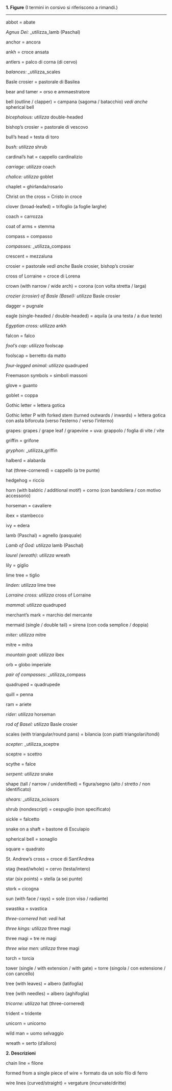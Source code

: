 **1. Figure** (I termini in corsivo si riferiscono a rimandi.)

** **

abbot = abate

_Agnus Dei:_ _utilizza_lamb (Paschal)

anchor = ancora

ankh = croce ansata

antlers = palco di corna (di cervo)

_balances:_ _utilizza_scales

Basle crosier = pastorale di Basilea

bear and tamer = orso e ammaestratore

bell (outline / clapper) = campana (sagoma / batacchio) _vedi anche_ spherical bell

_bicephalous:_ _utilizza_ double-headed

bishop’s crosier = pastorale di vescovo

bull’s head = testa di toro

_bush:_ _utilizza_ shrub

cardinal’s hat = cappello cardinalizio

_carriage:_ _utilizza_ coach

_chalice:_ _utilizza_ goblet

chaplet = ghirlanda/rosario

Christ on the cross = Cristo in croce

clover (broad-leafed) = trifoglio (a foglie larghe)

coach = carrozza

coat of arms = stemma

compass = compasso

_compasses:_ _utilizza_compass

crescent = mezzaluna

crosier = pastorale _vedi anche_ Basle crosier, bishop’s crosier

cross of Lorraine = croce di Lorena

crown (with narrow / wide arch) = corona (con volta stretta / larga)

_crozier (crosier) of Basle (Basel):_ _utilizza_ Basle crosier

dagger = pugnale

eagle (single-headed / double-headed) = aquila (a una testa / a due teste)

_Egyptian cross:_ _utilizza_ ankh

falcon = falco

_fool’s cap:_ _utilizza_ foolscap

foolscap = berretto da matto

_four-legged animal: utilizza_ quadruped

Freemason symbols = simboli massoni

glove = guanto

goblet = coppa

Gothic letter = lettera gotica

Gothic letter P with forked stem (turned outwards / inwards) = lettera gotica con asta biforcuta (verso l’esterno / verso l’interno)

grapes: grapes / grape leaf / grapevine = uva: grappolo / foglia di vite / vite

griffin = grifone

_gryphon:_ _utilizza_griffin

halberd = alabarda

hat (three-cornered) = cappello (a tre punte)

hedgehog = riccio

horn (with baldric / additional motif) = corno (con bandoliera / con motivo accessorio)

horseman = cavaliere

ibex = stambecco

ivy = edera

lamb (Paschal) = agnello (pasquale)

_Lamb of God:_ _utilizza_ lamb (Paschal)

_laurel (wreath):_ _utilizza_ wreath

lily = giglio

lime tree = tiglio

_linden:_ _utilizza_ lime tree

_Lorraine cross:_ _utilizza_ cross of Lorraine

_mammal:_ _utilizza_ quadruped

merchant’s mark = marchio del mercante

mermaid (single / double tail) = sirena (con coda semplice / doppia)

_miter:_ _utilizza_ mitre

mitre = mitra

_mountain goat:_ _utilizza_ ibex

orb = globo imperiale

_pair of compasses:_ _utilizza_compass

quadruped = quadrupede

quill = penna

ram = ariete

_rider:_ _utilizza_ horseman

_rod of Basel:_ _utilizza_ Basle crosier

scales (with triangular/round pans) = bilancia (con piatti triangolari/tondi)

_scepter:_ _utilizza_sceptre

sceptre = scettro

scythe = falce

_serpent:_ _utilizza_ snake

shape (tall / narrow / unidentified) = figura/segno (alto / stretto / non identificato)

_shears:_ _utilizza_scissors

shrub (nondescript) = cespuglio (non specificato)

sickle = falcetto

snake on a shaft = bastone di Esculapio

spherical bell = sonaglio

square = quadrato

St. Andrew’s cross = croce di Sant’Andrea

stag (head/whole) = cervo (testa/intero)

star (six points) = stella (a sei punte)

stork = cicogna

sun (with face / rays) = sole (con viso / radiante)

swastika = svastica

_three-cornered hat: vedi_ hat

_three kings:_ _utilizza_ three magi

three magi = tre re magi

_three wise men:_ _utilizza_ three magi

torch = torcia

tower (single / with extension / with gate) = torre (singola / con estensione / con cancello)

tree (with leaves) = albero (latifoglia)

tree (with needles) = albero (aghifoglia)

_tricorne:_ _utilizza_ hat (three-cornered)

trident = tridente

unicorn = unicorno

wild man = uomo selvaggio

wreath = serto (d’alloro)

**2. Descrizioni**

chain line = filone

formed from a single piece of wire = formato da un solo filo di ferro

wire lines (curved/straight) = vergature (incurvate/diritte)